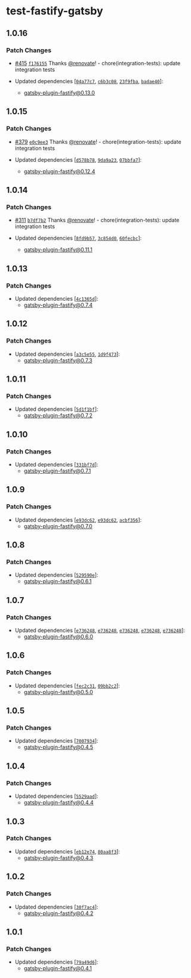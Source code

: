 # test-fastify-gatsby

## 1.0.16

### Patch Changes

- [#415](https://github.com/gatsby-uc/plugins/pull/415) [`f176155`](https://github.com/gatsby-uc/plugins/commit/f176155ca410ffe9bca73ce2472d62f90758de9d) Thanks [@renovate](https://github.com/apps/renovate)! - chore(integration-tests): update integration tests

- Updated dependencies [[`04a77c7`](https://github.com/gatsby-uc/plugins/commit/04a77c7697eff0e4955096e9c2b58241d5eb8e75), [`c6b3c08`](https://github.com/gatsby-uc/plugins/commit/c6b3c084c542b24ed0e953005f394fdb62396465), [`23f9fba`](https://github.com/gatsby-uc/plugins/commit/23f9fba42e854a86874545c4fce2be2858133c5f), [`badae40`](https://github.com/gatsby-uc/plugins/commit/badae403b130fd3bdf8d706c540d14de884c8490)]:
  - gatsby-plugin-fastify@0.13.0

## 1.0.15

### Patch Changes

- [#379](https://github.com/gatsby-uc/plugins/pull/379) [`e0c9ee3`](https://github.com/gatsby-uc/plugins/commit/e0c9ee3b591bd87a407de9580d9e3ba5fd0eac62) Thanks [@renovate](https://github.com/apps/renovate)! - chore(integration-tests): update integration tests

- Updated dependencies [[`d578b78`](https://github.com/gatsby-uc/plugins/commit/d578b7896f804716a4c2222385c19be11c27bdf4), [`9da9a23`](https://github.com/gatsby-uc/plugins/commit/9da9a23a13343ca52cf32aa98105cb2f597a2f07), [`07bbfa7`](https://github.com/gatsby-uc/plugins/commit/07bbfa7c434b8543a7d15c5f2e87ac48705aa593)]:
  - gatsby-plugin-fastify@0.12.4

## 1.0.14

### Patch Changes

- [#311](https://github.com/gatsby-uc/plugins/pull/311) [`b7df7b2`](https://github.com/gatsby-uc/plugins/commit/b7df7b2a2ae97f55cb0025bdb12b5b52e4e7bcd3) Thanks [@renovate](https://github.com/apps/renovate)! - chore(integration-tests): update integration tests

- Updated dependencies [[`8fd9b57`](https://github.com/gatsby-uc/plugins/commit/8fd9b577189c98ddbacc0afb37a3cf3d756ea199), [`3c854d0`](https://github.com/gatsby-uc/plugins/commit/3c854d0fd7c4bb81c894a08d6dca0ca2c18f7025), [`60fecbc`](https://github.com/gatsby-uc/plugins/commit/60fecbc600ce57bf82887a78f4e4d9a430b35f00)]:
  - gatsby-plugin-fastify@0.11.1

## 1.0.13

### Patch Changes

- Updated dependencies [[`4c1365d`](https://github.com/gatsby-uc/plugins/commit/4c1365d639ecb1f0409d72db4e15593706d82639)]:
  - gatsby-plugin-fastify@0.7.4

## 1.0.12

### Patch Changes

- Updated dependencies [[`a3c5e55`](https://github.com/gatsby-uc/plugins/commit/a3c5e55542ad0b3dd97afcc04d686a00d44bdbe3), [`1d9f473`](https://github.com/gatsby-uc/plugins/commit/1d9f4732872028be5cd8e77e7af15c478d392311)]:
  - gatsby-plugin-fastify@0.7.3

## 1.0.11

### Patch Changes

- Updated dependencies [[`5d1f1bf`](https://github.com/gatsby-uc/plugins/commit/5d1f1bf7989c119540760dc40ae7bc4dcf822836)]:
  - gatsby-plugin-fastify@0.7.2

## 1.0.10

### Patch Changes

- Updated dependencies [[`331bf7d`](https://github.com/gatsby-uc/plugins/commit/331bf7d2464701f8dab39c8e680efa3c996f056b)]:
  - gatsby-plugin-fastify@0.7.1

## 1.0.9

### Patch Changes

- Updated dependencies [[`e93dc62`](https://github.com/gatsby-uc/plugins/commit/e93dc62044ce2ac2069d80c339247901b4416ece), [`e93dc62`](https://github.com/gatsby-uc/plugins/commit/e93dc62044ce2ac2069d80c339247901b4416ece), [`acbf356`](https://github.com/gatsby-uc/plugins/commit/acbf356b305eff55f4ef96c77fbb47b2360319da)]:
  - gatsby-plugin-fastify@0.7.0

## 1.0.8

### Patch Changes

- Updated dependencies [[`529590e`](https://github.com/gatsby-uc/plugins/commit/529590eb9e83ec4188ad9ef23eca9c9d14fb8729)]:
  - gatsby-plugin-fastify@0.6.1

## 1.0.7

### Patch Changes

- Updated dependencies [[`e736248`](https://github.com/gatsby-uc/plugins/commit/e736248513e6bdbeb29cbedd06b79ed40ac0294f), [`e736248`](https://github.com/gatsby-uc/plugins/commit/e736248513e6bdbeb29cbedd06b79ed40ac0294f), [`e736248`](https://github.com/gatsby-uc/plugins/commit/e736248513e6bdbeb29cbedd06b79ed40ac0294f), [`e736248`](https://github.com/gatsby-uc/plugins/commit/e736248513e6bdbeb29cbedd06b79ed40ac0294f), [`e736248`](https://github.com/gatsby-uc/plugins/commit/e736248513e6bdbeb29cbedd06b79ed40ac0294f)]:
  - gatsby-plugin-fastify@0.6.0

## 1.0.6

### Patch Changes

- Updated dependencies [[`fec2c31`](https://github.com/gatsby-uc/plugins/commit/fec2c31d1d64a51d6b99297ff0c1345ec2f4bad3), [`09bb2c2`](https://github.com/gatsby-uc/plugins/commit/09bb2c272f7127a732e1ad54d2b8fb38db054523)]:
  - gatsby-plugin-fastify@0.5.0

## 1.0.5

### Patch Changes

- Updated dependencies [[`7007934`](https://github.com/gatsby-uc/plugins/commit/700793427bf754a8449717179d51dabe76096d81)]:
  - gatsby-plugin-fastify@0.4.5

## 1.0.4

### Patch Changes

- Updated dependencies [[`5529aad`](https://github.com/gatsby-uc/plugins/commit/5529aadf0f65c4b0c193131d606c3ce7d8d06651)]:
  - gatsby-plugin-fastify@0.4.4

## 1.0.3

### Patch Changes

- Updated dependencies [[`eb12e74`](https://github.com/gatsby-uc/plugins/commit/eb12e74e05268ee7778f00711772749cd7d8ab6c), [`80aa8f3`](https://github.com/gatsby-uc/plugins/commit/80aa8f39c79bed433b47dad39810767710d0bdd2)]:
  - gatsby-plugin-fastify@0.4.3

## 1.0.2

### Patch Changes

- Updated dependencies [[`30f7ac4`](https://github.com/gatsby-uc/plugins/commit/30f7ac4bb5c39374b79ed900b3aab60f9c44774a)]:
  - gatsby-plugin-fastify@0.4.2

## 1.0.1

### Patch Changes

- Updated dependencies [[`79a49d6`](https://github.com/gatsby-uc/plugins/commit/79a49d63ef6fbb9ad997545e9e692f16b9e04ec3)]:
  - gatsby-plugin-fastify@0.4.1
